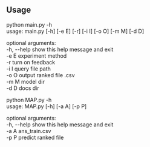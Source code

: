 ## Usage
python main.py -h  
usage: main.py [-h] [-e E] [-r] [-i I] [-o O] [-m M] [-d D]    
   
optional arguments:   
  -h, --help  show this help message and exit  
  -e E        experiment method  
  -r          turn on feedback  
  -i I        query file path  
  -o O        output ranked file .csv  
  -m M        model dir  
  -d D        docs dir  



python MAP.py -h  
usage: MAP.py [-h] [-a A] [-p P]  

optional arguments:  
  -h, --help  show this help message and exit  
  -a A        ans_train.csv  
  -p P        predict ranked file  

